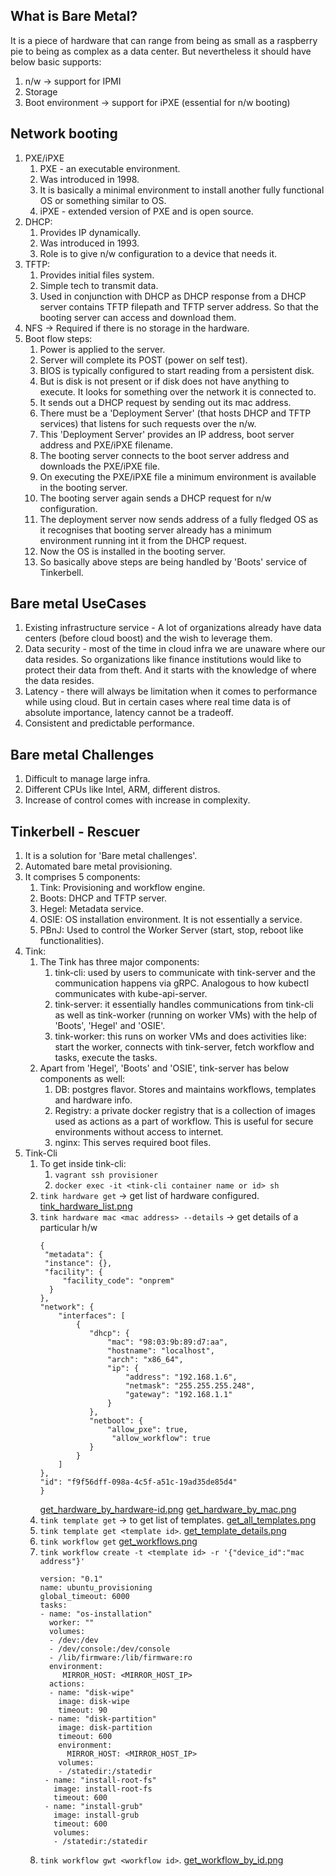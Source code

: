 ## What is Bare Metal?
It is a piece of hardware that can range from being as small as a raspberry pie to being as complex as a data center.
But nevertheless it should have below basic supports:
1. n/w -> support for IPMI
2. Storage
3. Boot environment -> support for iPXE (essential for n/w booting)

## Network booting
1. PXE/iPXE
   1. PXE - an executable environment.
   2. Was introduced in 1998.
   3. It is basically a minimal environment to install another fully functional OS or something similar to OS.
   4. iPXE - extended version of PXE and is open source.
2. DHCP:
   1. Provides IP dynamically.
   2. Was introduced in 1993.
   3. Role is to give n/w configuration to a device that needs it.
3. TFTP:
   1. Provides initial files system.
   2. Simple tech to transmit data. 
   3. Used in conjunction with DHCP as DHCP response from a DHCP server contains TFTP filepath and TFTP server address. So that the booting server can access and download them.
4. NFS -> Required if there is no storage in the hardware.
5. Boot flow steps:
   1. Power is applied to the server.
   2. Server will complete its POST (power on self test).
   3. BIOS is typically configured to start reading from a persistent disk.
   4. But is disk is not present or if disk does not have anything to execute. It looks for something over the network it is connected to.
   5. It sends out a DHCP request by sending out its mac address.
   6. There must be a 'Deployment Server' (that hosts DHCP and TFTP services) that listens for such requests over the n/w.
   7. This 'Deployment Server' provides an IP address, boot server address and PXE/iPXE filename.
   8. The booting server connects to the boot server address and downloads the PXE/iPXE file.
   9. On executing the PXE/iPXE file a minimum environment is available in the booting server.
   10. The booting server again sends a DHCP request for n/w configuration.
   11. The deployment server now sends address of a fully fledged OS as it recognises that booting server already has a minimum environment running int it from the DHCP request.
   12. Now the OS is installed in the booting server.
   13. So basically above steps are being handled by 'Boots' service of Tinkerbell.

## Bare metal UseCases
1. Existing infrastructure service - A lot of organizations already have data centers (before cloud boost) and the wish to leverage them.
2. Data security - most of the time in cloud infra we are unaware where our data resides. So organizations like finance institutions would like to protect their data from theft. And it starts with the knowledge of where the data resides.
3. Latency - there will always be limitation when it comes to performance while using cloud. But in certain cases where real time data is of absolute importance, latency cannot be a tradeoff.
4. Consistent and predictable performance.

## Bare metal Challenges
1. Difficult to manage large infra.
2. Different CPUs like Intel, ARM, different distros.
3. Increase of control comes with increase in complexity.

## Tinkerbell - Rescuer
1. It is a solution for 'Bare metal challenges'.
2. Automated bare metal provisioning.
3. It comprises 5 components:
   1. Tink: Provisioning and workflow engine.
   2. Boots: DHCP and TFTP server.
   3. Hegel: Metadata service.
   4. OSIE: OS installation environment. It is not essentially a service.
   5. PBnJ: Used to control the Worker Server (start, stop, reboot like functionalities).
4. Tink:
   1. The Tink has three major components:
      1. tink-cli: used by users to communicate with tink-server and the communication happens via gRPC. Analogous to how kubectl communicates with kube-api-server.
      2. tink-server: it essentially handles communications from tink-cli as well as tink-worker (running on worker VMs) with the help of 'Boots', 'Hegel' and 'OSIE'.
      3. tink-worker: this runs on worker VMs and does activities like: start the worker, connects with tink-server, fetch workflow and tasks, execute the tasks.
   2. Apart from 'Hegel', 'Boots' and 'OSIE', tink-server has below components as well:
      1. DB: postgres flavor. Stores and maintains workflows, templates and hardware info.
      2. Registry: a private docker registry that is a collection of images used as actions as a part of workflow. This is useful for secure environments without access to internet.
      3. nginx: This serves required boot files.
5. Tink-Cli
   1. To get inside tink-cli:
      1. `vagrant ssh provisioner`
      2. `docker exec -it <tink-cli container name or id> sh`
   2. `tink hardware get` -> get list of hardware configured. [tink_hardware_list.png](https://github.com/hitesh-infracloud/awesome-code/tinkerbell/dist/tink_hardware_list.png)
   3. `tink hardware mac <mac address> --details` -> get details of a particular h/w
      ```
      {
       "metadata": {
       "instance": {},
       "facility": {
           "facility_code": "onprem"
        }
      },
      "network": {
          "interfaces": [
              {
                 "dhcp": {
                     "mac": "98:03:9b:89:d7:aa",
                     "hostname": "localhost",
                     "arch": "x86_64",
                     "ip": {
                         "address": "192.168.1.6",
                         "netmask": "255.255.255.248",
                         "gateway": "192.168.1.1"
                     }
                 },
                 "netboot": {
                     "allow_pxe": true,
                      "allow_workflow": true
                 }
              }
          ]
      },
      "id": "f9f56dff-098a-4c5f-a51c-19ad35de85d4"
      }
      ```
      [get_hardware_by_hardware-id.png](https://github.com/hitesh-infracloud/awesome-code/tinkerbell/dist/get_hardware_by_hardware-id.png)
      [get_hardware_by_mac.png](https://github.com/hitesh-infracloud/awesome-code/tinkerbell/dist/get_hardware_by_mac.png)
   4. `tink template get` -> to get list of templates. [get_all_templates.png](https://github.com/hitesh-infracloud/awesome-code/tinkerbell/dist/get_all_templates.png)
   5. `tink template get <template id>`. [get_template_details.png](https://github.com/hitesh-infracloud/awesome-code/tinkerbell/dist/get_template_details.png)
   6. `tink workflow get` [get_workflows.png](https://github.com/hitesh-infracloud/awesome-code/tinkerbell/dist/get_workflows.png)
   7. `tink workflow create -t <template id> -r '{"device_id":"mac address"}'`
      ```
      version: "0.1"
      name: ubuntu_provisioning
      global_timeout: 6000
      tasks:
      - name: "os-installation"
        worker: ""
        volumes:
        - /dev:/dev
        - /dev/console:/dev/console
        - /lib/firmware:/lib/firmware:ro
        environment:
           MIRROR_HOST: <MIRROR_HOST_IP>
        actions:
        - name: "disk-wipe"
          image: disk-wipe
          timeout: 90
        - name: "disk-partition"
          image: disk-partition
          timeout: 600
          environment:
            MIRROR_HOST: <MIRROR_HOST_IP>
          volumes:
          - /statedir:/statedir
       - name: "install-root-fs"
         image: install-root-fs
         timeout: 600
       - name: "install-grub"
         image: install-grub
         timeout: 600
         volumes:
         - /statedir:/statedir
      ```
   8. `tink workflow gwt <workflow id>`. [get_workflow_by_id.png](https://github.com/hitesh-infracloud/awesome-code/tinkerbell/dist/get_workflow_by_id.png)